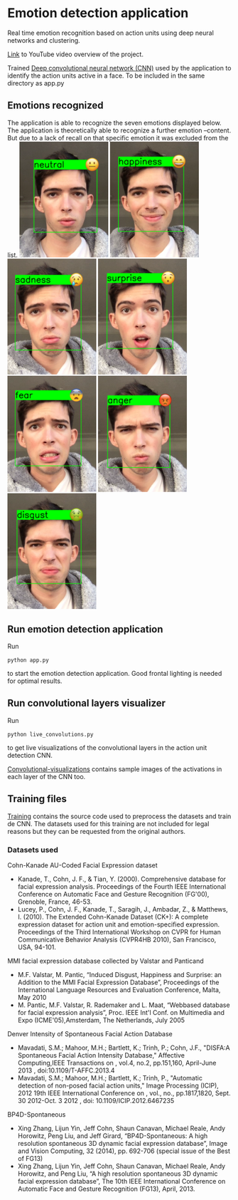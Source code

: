 # Emotion detection application
Real time emotion recognition based on action units using deep neural networks and clustering. 

[Link](https://www.youtube.com/watch?v=8apggYgj4HA) to YouTube video overview of the project.

Trained [Deep convolutional neural network (CNN)](https://mega.nz/#!9wYUFQra!UJ6tMEUWOe917BE-YpCIYAISnTGf8RfXhFLwdsmzeCE) used by the application to identify the action units active in a face. To be included in the same directory as app.py


## Emotions recognized
The application is able to recognize the seven emotions displayed below. The application is theoretically able to recognize a further emotion –content. But due to a lack of recall on that specific emotion it was excluded from the list.
<span>
<img src="https://raw.githubusercontent.com/pablolluchr/emotion-detection-app/master/preview/neutral.png"  width="200"/>
<img src="https://raw.githubusercontent.com/pablolluchr/emotion-detection-app/master/preview/happiness.png"  width="200"/>
<img src="https://raw.githubusercontent.com/pablolluchr/emotion-detection-app/master/preview/sadness.png"  width="200"/>
<img src="https://raw.githubusercontent.com/pablolluchr/emotion-detection-app/master/preview/surprise.png"  width="200"/>
<img src="https://raw.githubusercontent.com/pablolluchr/emotion-detection-app/master/preview/fear.png"  width="200"/>
<img src="https://raw.githubusercontent.com/pablolluchr/emotion-detection-app/master/preview/anger.png"  width="200"/>
<img src="https://raw.githubusercontent.com/pablolluchr/emotion-detection-app/master/preview/disgust.png"  width="200"/>
</span>

## Run emotion detection application
Run
```console
python app.py
```
to start the emotion detection application. Good frontal lighting is needed for optimal results.

## Run convolutional layers visualizer
Run
```console
python live_convolutions.py
```
to get live visualizations of the convolutional layers in the action unit detection CNN.

[Convolutional-visualizations](convolutional-visualizations) contains sample images of the activations in each layer of the CNN too.

## Training files

[Training](training) contains the source code used to preprocess the datasets and train de CNN. The datasets used for this training are not included for legal reasons but they can be requested from the original authors.

### Datasets used
Cohn-Kanade AU-Coded Facial Expression dataset
* Kanade, T., Cohn, J. F., \& Tian, Y. (2000). Comprehensive database for facial expression analysis. Proceedings of the Fourth IEEE International Conference on Automatic Face and Gesture Recognition (FG'00), Grenoble, France, 46-53.
* Lucey, P., Cohn, J. F., Kanade, T., Saragih, J., Ambadar, Z., \& Matthews, I. (2010). The Extended Cohn-Kanade Dataset (CK+): A complete expression dataset for action unit and emotion-specified expression. Proceedings of the Third International Workshop on CVPR for Human Communicative Behavior Analysis (CVPR4HB 2010), San Francisco, USA, 94-101.

MMI facial expression database collected by Valstar and Panticand
* M.F. Valstar, M. Pantic, “Induced Disgust, Happiness and Surprise: an Addition to the MMI Facial Expression Database”, Proceedings of the International Language Resources and Evaluation Conference, Malta, May 2010
* M. Pantic, M.F. Valstar, R. Rademaker and L. Maat, “Web­based database for facial expression analysis”, Proc. IEEE Int'l Conf. on Multimedia and Expo (ICME'05),Amsterdam, The Netherlands, July 2005

Denver Intensity of Spontaneous Facial Action Database
* Mavadati, S.M.; Mahoor, M.H.; Bartlett, K.; Trinh, P.; Cohn, J.F., "DISFA:A Spontaneous Facial Action Intensity Database," Affective Computing,IEEE Transactions on , vol.4, no.2, pp.151,160, April-June 2013 , doi:10.1109/T-AFFC.2013.4
* Mavadati, S.M.; Mahoor, M.H.; Bartlett, K.; Trinh, P., "Automatic detection of non-posed facial action units," Image Processing (ICIP), 2012 19th IEEE International Conference on , vol., no., pp.1817,1820, Sept. 30 2012-Oct. 3 2012 , doi: 10.1109/ICIP.2012.6467235

BP4D-Spontaneous
* Xing Zhang, Lijun Yin, Jeff Cohn, Shaun Canavan, Michael Reale, Andy Horowitz, Peng Liu, and Jeff Girard, “BP4D-Spontaneous: A high resolution spontaneous 3D dynamic facial expression database”, Image and Vision Computing, 32 (2014), pp. 692-706  (special issue of the Best of FG13)
* Xing Zhang, Lijun Yin, Jeff Cohn, Shaun Canavan, Michael Reale, Andy Horowitz, and Peng Liu, “A high resolution spontaneous 3D dynamic facial expression database”, The 10th IEEE International Conference on Automatic Face and Gesture Recognition (FG13),  April, 2013. 
